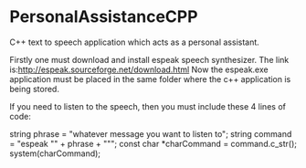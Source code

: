 # PersonalAssistanceCPP

C++ text to speech application which acts as a personal assistant.

Firstly one must download and install espeak speech synthesizer. The link is:http://espeak.sourceforge.net/download.html Now the espeak.exe application must be placed in the same folder where the c++ application is being stored.

If you need to listen to the speech, then you must include these 4 lines of code:

string phrase = "whatever message you want to listen to"; string command = "espeak "" + phrase + """; const char *charCommand = command.c_str(); system(charCommand);
